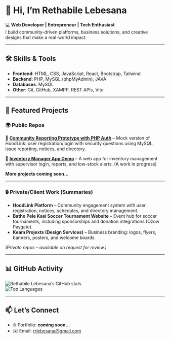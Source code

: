 # 👋 Hi, I’m Rethabile Lebesana  

💻 **Web Developer | Entrepreneur | Tech Enthusiast**  
I build community-driven platforms, business solutions, and creative designs that make a real-world impact.  

---

## 🛠️ Skills & Tools  
- **Frontend**: HTML, CSS, JavaScript, React, Bootstrap, Tailwind  
- **Backend**: PHP, MySQL (phpMyAdmin), JAVA  
- **Databases**: MySQL 
- **Other**: Git, GitHub, XAMPP, REST APIs, Vite  

---

## 🚀 Featured Projects  

### 🌍 Public Repos  
  
📂 [**Community Reporting Prototype with PHP Auth**](https://github.com/Rethabile-Lebesana/HoodLink-Snapshots) – Mock version of HoodLink: user registration/login with security questions using MySQL, issue reporting, notices, and directory.

📂 [**Inventory Manager App Demo**](#) – A web app for inventory management with supervisor login, reports, and low-stock alerts. (A work in progress)

**More projects coming soon...**

---

### 🔒 Private/Client Work (Summaries)  
- **HoodLink Platform** – Community engagement system with user registration, notices, schedules, and directory management.  
- **Batho Pele Kasi Soccer Tournament Website** – Event hub for soccer tournaments, including sponsorships and donation integrations (Ozow Paygate).  
- **Keam Projexts (Design Services)** – Business branding: logos, flyers, banners, posters, and welcome boards.  

*(Private repos – available on request for review.)*  

---

## 📊 GitHub Activity
![Rethabile Lebesana’s GitHub stats](https://github-readme-stats.vercel.app/api?username=Rethabile-Lebesana&show_icons=true&theme=tokyonight&title_color=40E0D0&icon_color=40E0D0&text_color=FFFFFF&bg_color=0D1117)  
![Top Languages](https://github-readme-stats.vercel.app/api/top-langs/?username=Rethabile-Lebesana&layout=compact&theme=tokyonight&title_color=40E0D0&text_color=FFFFFF&bg_color=0D1117)  

---

## 📫 Let’s Connect  
- 🌐 Portfolio: **coming soon...**
- ✉️ Email: rrlebesana@gmail.com  


<!--
**Rethabile-Lebesana/Rethabile-Lebesana** is a ✨ _special_ ✨ repository because its `README.md` (this file) appears on your GitHub profile.

Here are some ideas to get you started:

- 🔭 I’m currently working on ...
- 🌱 I’m currently learning ...
- 👯 I’m looking to collaborate on ...
- 🤔 I’m looking for help with ...
- 💬 Ask me about ...
- 📫 How to reach me: ...
- 😄 Pronouns: ...
- ⚡ Fun fact: ...
-->
